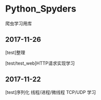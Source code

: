 # Python_Spyders
爬虫学习用库

## 2017-11-26
[test]整理

[test/test_web]HTTP请求实现学习


## 2017-11-22
[test]序列化 线程/进程/微线程 TCP/UDP 学习